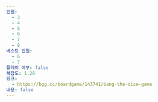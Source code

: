 ```yaml
---
인원:
  - 3
  - 4
  - 5
  - 6
  - 7
  - 8
베스트 인원:
  - 6
  - 7
플레이 여부: false
복잡도: 1.28
링크:
  - https://bgg.cc/boardgame/143741/bang-the-dice-game
내용: false
---
```

